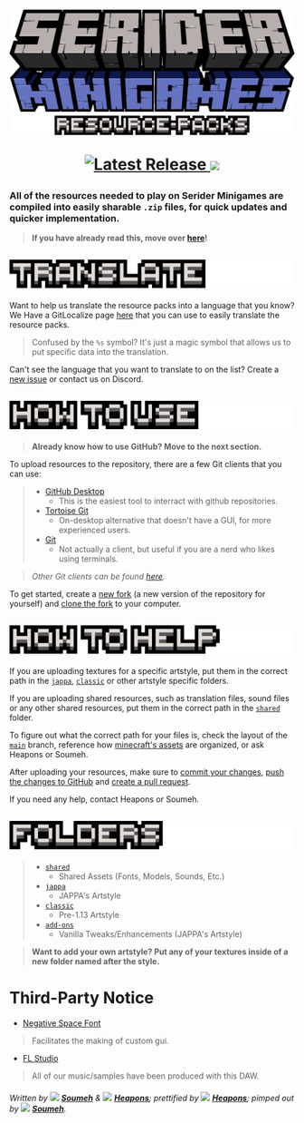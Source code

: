 <h1>
  <p align="center">
    <img alt="Serider Minigames" src="serider_minigames.png"></img>
    <img alt="Resource-Packs" src="resource-packs.png"></img>
  </p>

  <p align="center">
    <a href="https://github.com/Serider-Minigames/Resource-Packs/releases/latest">
      <img alt="Latest Release" src="https://img.shields.io/github/v/release/Serider-Minigames/Resource-Packs?include_prereleases">
    </a>
    <a href="https://gitlocalize.com/repo/6274">
      <img src="https://gitlocalize.com/repo/6274/whole_project/badge.svg" />
    </a>
  </p>
</h1>

### All of the resources needed to play on **Serider Minigames** are compiled into easily sharable `.zip` files, for quick updates and quicker implementation.

> **If you have already read this, move over [here](READMETOO.md "Work In Progress")!**

## ![Translate](translate.png)

Want to help us translate the resource packs into a language that you know?
We Have a GitLocalize page [here](https://gitlocalize.com/repo/6274) that you can use to easily translate the resource packs.

> Confused by the `%s` symbol? It's just a magic symbol that allows us to put specific data into the translation.

Can't see the language that you want to translate to on the list? Create a [new issue](https://github.com/Serider-Minigames/Resource-Packs/issues/new?assignees=&labels=Translation+Request&template=translation-request.md&title=Add+%28language%29+as+a+new+language) or contact us on Discord.

## ![How To Use](how_to_use.png)

> **Already know how to use GitHub? Move to the next section.**

To upload resources to the repository, there are a few Git clients that you can use:

> - [GitHub Desktop](https://desktop.github.com/ "Official Website")
>   - This is the easiest tool to interract with github repositories.
> - [Tortoise Git](https://tortoisegit.org/ "Official Website")
>   - On-desktop alternative that doesn't have a GUI, for more experienced users.
> - [Git](https://git-scm.com/ "Official Website")
>   - Not actually a client, but useful if you are a nerd who likes using terminals.

> *Other Git clients can be found [here](https://git-scm.com/downloads/guis).*

To get started, create a [new fork](https://github.com/Serider-Minigames/Resource-Packs/fork) (a new version of the repository for yourself) and [clone the fork](https://docs.github.com/en/github/creating-cloning-and-archiving-repositories/cloning-a-repository-from-github/cloning-a-repository) to your computer.

## ![How To Help](how_to_help.png)

If you are uploading textures for a specific artstyle, put them in the correct path in the [`jappa`](https://github.com/Serider-Minigames/Resource-Packs/tree/main/jappa), [`classic`](https://github.com/Serider-Minigames/Resource-Packs/tree/main/classic) or other artstyle specific folders.

If you are uploading shared resources, such as translation files, sound files or any other shared resources, put them in the correct path in the [`shared`](https://github.com/Serider-Minigames/Resource-Packs/tree/main/shared") folder.

To figure out what the correct path for your files is, check the layout of the [`main`](https://github.com/Serider-Minigames/Resource-Packs/tree/main) branch, reference how [minecraft's assets](https://minecraft.fandom.com/wiki/Tutorials/Custom_texture_packs#Extraction) are organized, or ask Heapons or Soumeh.

After uploading your resources, make sure to [commit your changes](https://docs.github.com/en/desktop/contributing-and-collaborating-using-github-desktop/making-changes-in-a-branch/committing-and-reviewing-changes-to-your-project), [push the changes to GitHub](https://docs.github.com/en/desktop/contributing-and-collaborating-using-github-desktop/making-changes-in-a-branch/pushing-changes-to-github) and [create a pull request](https://docs.github.com/en/desktop/contributing-and-collaborating-using-github-desktop/working-with-your-remote-repository-on-github-or-github-enterprise/creating-an-issue-or-pull-request#creating-a-pull-request).

If you need any help, contact Heapons or Soumeh.

## ![](folders.png "Folders")

> - [`shared`](https://github.com/Serider-Minigames/Resource-Packs/tree/main/shared)
>   - Shared Assets (Fonts, Models, Sounds, Etc.)
> - [`jappa`](https://github.com/Serider-Minigames/Resource-Packs/tree/main/jappa)
>   - JAPPA's Artstyle
> - [`classic`](https://github.com/Serider-Minigames/Resource-Packs/tree/main/classic)
>   - Pre-1.13 Artstyle
> - [`add-ons`](https://github.com/Serider-Minigames/Resource-Packs/tree/main/add-ons)
>   - Vanilla Tweaks/Enhancements (JAPPA's Artstyle)

> **Want to add your own artstyle? Put any of your textures inside of a new folder named after the style.**

# **Third-Party Notice**
- [Negative Space Font](https://github.com/AmberWat/NegativeSpaceFont)
> Facilitates the making of custom gui.
- [FL Studio](https://www.image-line.com/fl-studio)
> All of our music/samples have been produced with this DAW.
> 
###### Written by ![](https://minotar.net/helm/Soumeh/16) [**Soumeh**](https://github.com/Soumeh) & ![](https://minotar.net/helm/Heapons/16) [**Heapons**](https://github.com/Heapons); prettified by ![](https://minotar.net/helm/Heapons/16) [**Heapons**](https://github.com/Heapons); pimped out by ![](https://minotar.net/helm/Soumeh/16) [**Soumeh**](https://github.com/Soumeh).
